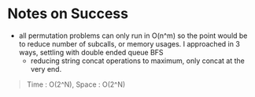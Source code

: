 # Notes on Success
+ all permutation problems can only run in O(n^m) so the point would be to 
  reduce number of subcalls, or memory usages.
  I approached in 3 ways, settling with double ended queue BFS
  - reducing string concat operations to maximum, only concat at the very end.

> Time : O(2^N), Space : O(2^N)
